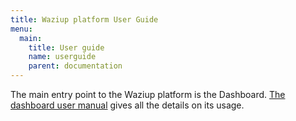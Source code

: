```yaml
---
title: Waziup platform User Guide
menu:
  main:
    title: User guide
    name: userguide
    parent: documentation
---
```


The main entry point to the Waziup platform is the Dashboard.
[The dashboard user manual](dashboard) gives all the details on its usage.
